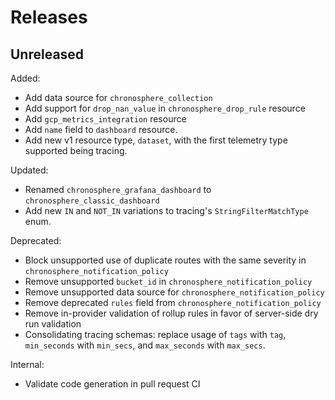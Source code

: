 # Releases

## Unreleased

Added:
- Add data source for `chronosphere_collection`
- Add support for `drop_nan_value` in `chronosphere_drop_rule` resource
- Add `gcp_metrics_integration` resource
- Add `name` field to `dashboard` resource.
- Add new v1 resource type, `dataset`, with the first telemetry type supported being tracing.

Updated:
- Renamed `chronosphere_grafana_dashboard` to `chronosphere_classic_dashboard`
- Add new `IN` and `NOT_IN` variations to tracing's `StringFilterMatchType` enum.

Deprecated:
- Block unsupported use of duplicate routes with the same severity in `chronosphere_notification_policy`
- Remove unsupported `bucket_id` in `chronosphere_notification_policy`
- Remove unsupported data source for `chronosphere_notification_policy`
- Remove deprecated `rules` field from `chronosphere_notification_policy`
- Remove in-provider validation of rollup rules in favor of server-side dry run validation
- Consolidating tracing schemas: replace usage of `tags` with `tag`, `min_seconds` with `min_secs`, and `max_seconds` with `max_secs`.

Internal:
- Validate code generation in pull request CI